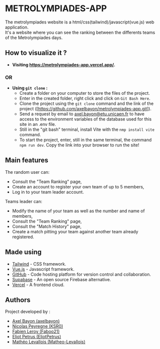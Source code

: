 # METROLYMPIADES-APP
The metrolympiades website is a html/css(tailwind)/javascript(vue.js) web application.<br>
It's a website where you can see the ranking between the differents teams of the Metrolympiades days.

## How to visualize it ?

- **Visiting https://metrolympiades-app.vercel.app/.**
### OR
- **Using `git clone` :**
  - Create a folder on your computer to store the files of the project.
  - Enter in the created folder, right click and click on `Git Bash Here`.
  - Clone the project using the `git clone` command and the link of the project ([https://github.com/axelbayon/metrolympiades-app.git]).
  - Send a request by email to axel.bayon@etu.unicaen.fr to have access to the environment variables of the database used for this site in an .env file.
  - Still in the "git bash" terminal, install Vite with the `nmp install vite` command.
  - To start the project, enter, still in the same terminal, the command `npm run dev`. Copy the link into your browser to run the site!


## Main features

The random user can:

- Consult the "Team Ranking" page,
- Create an account to register your own team of up to 5 members,
- Log in to your team leader account.

Teams leader can:

- Modify the name of your team as well as the number and name of members,
- Consult the "Team Ranking" page,
- Consult the "Match History" page,
- Create a match pitting your team against another team already registered.


## Made using

- [Tailwind](https://tailwindcss.com/) - CSS framework.
- [Vue.js](https://vuejs.org/) - Javascript framework.
- [GitHub](https://github.com/) - Code hosting platform for version control and collaboration.
- [Supabase](https://supabase.com/) - An open source Firebase alternative.
- [Vercel](https://vercel.com/) - A frontend cloud.

## Authors
Project developed by :
- [Axel Bayon (axelbayon)](https://github.com/axelbayon)
- [Nicolas Peyregne (KSR0)](https://github.com/KSR0)
- [Fabien Leroy (Faboo21)](https://github.com/Faboo21)
- [Eliot Petrus (EliotPetrus)](https://github.com/EliotPetrus)
- [Mathéo Levallois (Matheo-Levallois)](https://github.com/Matheo-Levallois)
